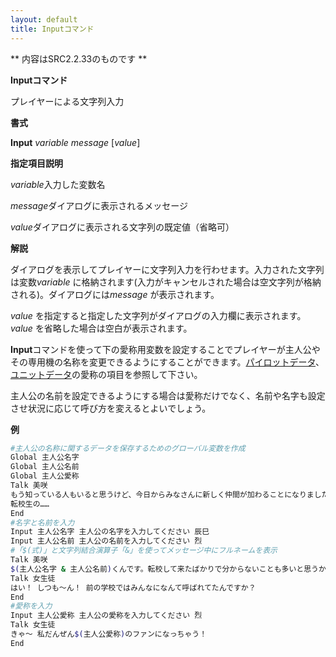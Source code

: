```yaml
---
layout: default
title: Inputコマンド
---
```

** 内容はSRC2.2.33のものです **

**Inputコマンド**

プレイヤーによる文字列入力

**書式**

**Input** *variable* *message* [*value*]

**指定項目説明**

*variable*入力した変数名

*message*ダイアログに表示されるメッセージ

*value*ダイアログに表示される文字列の既定値（省略可）

**解説**

ダイアログを表示してプレイヤーに文字列入力を行わせます。入力された文字列は変数*variable* に格納されます(入力がキャンセルされた場合は空文字列が格納される)。ダイアログには*message* が表示されます。

*value* を指定すると指定した文字列がダイアログの入力欄に表示されます。*value* を省略した場合は空白が表示されます。

**Input**コマンドを使って下の愛称用変数を設定することでプレイヤーが主人公やその専用機の名称を変更できるようにすることができます。[パイロットデータ](パイロットデータ.md)、[ユニットデータ](ユニットデータ.md)の愛称の項目を参照して下さい。

主人公の名前を設定できるようにする場合は愛称だけでなく、名前や名字も設定させ状況に応じて呼び方を変えるとよいでしょう。

**例**
```sh
#主人公の名称に関するデータを保存するためのグローバル変数を作成
Global 主人公名字
Global 主人公名前
Global 主人公愛称
Talk 美咲
もう知っている人もいると思うけど、今日からみなさんに新しく仲間が加わることになりました。
転校生の……
End
#名字と名前を入力
Input 主人公名字 主人公の名字を入力してください 辰巳
Input 主人公名前 主人公の名前を入力してください 烈
#「$(式)」と文字列結合演算子「&」を使ってメッセージ中にフルネームを表示
Talk 美咲
$(主人公名字 & 主人公名前)くんです。転校して来たばかりで分からないことも多いと思うからみなさん仲良くしてあげてね
Talk 女生徒
はい！ しつも～ん！ 前の学校ではみんなになんて呼ばれてたんですか？
End
#愛称を入力
Input 主人公愛称 主人公の愛称を入力してください 烈
Talk 女生徒
きゃ～ 私だんぜん$(主人公愛称)のファンになっちゃう！
End
```

